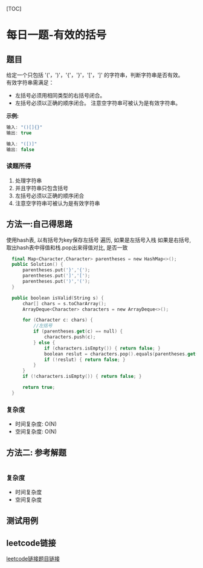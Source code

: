 [TOC]

# 每日一题-有效的括号

## 题目
给定一个只包括 '('，')'，'{'，'}'，'['，']' 的字符串，判断字符串是否有效。  
有效字符串需满足：  
* 左括号必须用相同类型的右括号闭合。
* 左括号必须以正确的顺序闭合。
注意空字符串可被认为是有效字符串。  

**示例:**  
```java
输入: "()[]{}"
输出: true

输入: "([)]"
输出: false
```
### 读题所得
1. 处理字符串
2. 并且字符串只包含括号
3. 左括号必须以正确的顺序闭合
4. 注意空字符串可被认为是有效字符串

## 方法一:自己得思路
使用hash表, 以有括号为key保存左括号
遍历, 如果是左括号入栈
如果是右括号, 取出hash表中得值和栈.pop出来得值对比, 是否一致

```swift
  final Map<Character,Character> parentheses = new HashMap<>();
  public Solution() {
      parentheses.put('}','{');
      parentheses.put(']','[');
      parentheses.put(')','(');
  }

  public boolean isValid(String s) {
      char[] chars = s.toCharArray();
      ArrayDeque<Character> characters = new ArrayDeque<>();

      for (Character c: chars) {
          //左括号
          if (parentheses.get(c) == null) {
              characters.push(c);
          } else {
              if (characters.isEmpty()) { return false; }
              boolean reslut = characters.pop().equals(parentheses.get(c));
              if (!reslut) { return false; }
          }
      }
      if (!characters.isEmpty()) { return false; }

      return true;
  }
```
### 复杂度
* 时间复杂度: O(N)
* 空间复杂度: O(N)

## 方法二: 参考解题
```java

```
### 复杂度
* 时间复杂度
* 空间复杂度

## 测试用例

## leetcode链接
[leetcode链接题目链接](https://leetcode-cn.com/problems/valid-parentheses/)  